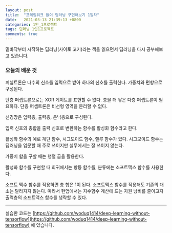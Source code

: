 ```yaml
---
layout: post
title:  "프레임워크 없이 딥러닝 구현해보기 1일차"
date:   2021-03-13 21:39:13 +0800
categories: 1인_1프로젝트
tags: 딥러닝 1인1프로젝트
comments: true
---
```


밑바닥부터 시작하는 딥러닝(사이토 고키)라는 책을 읽으면서 딥러닝을 다시 공부해보고 있습니다. 



### 오늘의 배운 것

퍼셉트론은 다수의 신호를 입력으로 받아 하나의 신호를 출력한다. 가중치와 편향으로 구성된다.

단층 퍼셉트론으로는 XOR 게이트를 표현할 수 없다. 층을 더 쌓은 다층 퍼셉트론이 필요하다. 단층 퍼셉트론은 비선형 영역을 분리할 수 없다.

신경망은 입력층, 출력층, 은닉층으로 구성된다.

입력 신호의 총합을 출력 신호로 변환하는 함수를 활성화 함수라고 한다.

활성화 함수의 예로 계단 함수, 시그모이드 함수, 렐루 함수가 있다. 시그모이드 함수는 딥러닝을 입문할 때 주로 쓰이지만 실무에서는 잘 쓰이지 않는다.

가중치 합을 구할 때는 행렬 곱을 활용한다.

활성화 함수를 구현할 때 회귀에서는 항등 함수를, 분류에는 소프트맥스 함수를 사용한다.

소프트 맥수 함수를 적용하면 총 합은 1이 된다. 소프트맥스 함수를 적용해도 기존의 대소는 달라지지 않는다. 따라서 현업에서는 지수함수 계산에 드는 자원 낭비를 줄이고자 출력층의 소프트맥스 함수를 생략할 수 있다.



------

실습한 코드는 [https://github.com/woduq1414/deep-learning-without-tensorflow](https://github.com/woduq1414/deep-learning-without-tensorflow) 에 있습니다.

